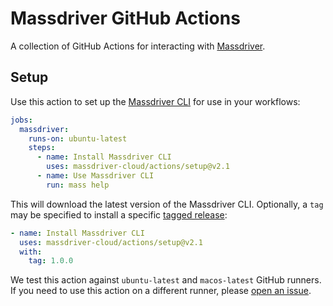 # Massdriver GitHub Actions

A collection of GitHub Actions for interacting with [Massdriver](https://massdriver.cloud).

## Setup

Use this action to set up the [Massdriver CLI](https://github.com/massdriver-cloud/mass) for use in your workflows:

```yaml
jobs:
  massdriver:
    runs-on: ubuntu-latest
    steps:
      - name: Install Massdriver CLI
        uses: massdriver-cloud/actions/setup@v2.1
      - name: Use Massdriver CLI
        run: mass help
```

This will download the latest version of the Massdriver CLI. Optionally, a `tag` may be specified to install a specific [tagged release](https://github.com/massdriver-cloud/mass/releases):

```yaml
- name: Install Massdriver CLI
  uses: massdriver-cloud/actions/setup@v2.1
  with:
    tag: 1.0.0
```

We test this action against `ubuntu-latest` and `macos-latest` GitHub runners. If you need to use this action on a different runner, please [open an issue](https://github.com/massdriver-cloud/actions/issues/new).
